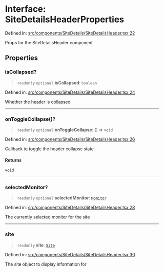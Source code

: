 # Interface: SiteDetailsHeaderProperties

Defined in: [src/components/SiteDetails/SiteDetailsHeader.tsx:22](https://github.com/Nick2bad4u/Uptime-Watcher/blob/8a1973382d5fe14c52996ecda381894eb7ecd4a6/src/components/SiteDetails/SiteDetailsHeader.tsx#L22)

Props for the SiteDetailsHeader component

## Properties

### isCollapsed?

> `readonly` `optional` **isCollapsed**: `boolean`

Defined in: [src/components/SiteDetails/SiteDetailsHeader.tsx:24](https://github.com/Nick2bad4u/Uptime-Watcher/blob/8a1973382d5fe14c52996ecda381894eb7ecd4a6/src/components/SiteDetails/SiteDetailsHeader.tsx#L24)

Whether the header is collapsed

***

### onToggleCollapse()?

> `readonly` `optional` **onToggleCollapse**: () => `void`

Defined in: [src/components/SiteDetails/SiteDetailsHeader.tsx:26](https://github.com/Nick2bad4u/Uptime-Watcher/blob/8a1973382d5fe14c52996ecda381894eb7ecd4a6/src/components/SiteDetails/SiteDetailsHeader.tsx#L26)

Callback to toggle the header collapse state

#### Returns

`void`

***

### selectedMonitor?

> `readonly` `optional` **selectedMonitor**: [`Monitor`](../../../../../shared/types/interfaces/Monitor.md)

Defined in: [src/components/SiteDetails/SiteDetailsHeader.tsx:28](https://github.com/Nick2bad4u/Uptime-Watcher/blob/8a1973382d5fe14c52996ecda381894eb7ecd4a6/src/components/SiteDetails/SiteDetailsHeader.tsx#L28)

The currently selected monitor for the site

***

### site

> `readonly` **site**: [`Site`](../../../../../shared/types/interfaces/Site.md)

Defined in: [src/components/SiteDetails/SiteDetailsHeader.tsx:30](https://github.com/Nick2bad4u/Uptime-Watcher/blob/8a1973382d5fe14c52996ecda381894eb7ecd4a6/src/components/SiteDetails/SiteDetailsHeader.tsx#L30)

The site object to display information for
